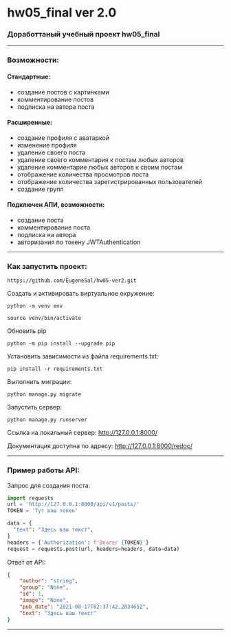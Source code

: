 # hw05_final ver 2.0
### Доработтаный учебный проект hw05_final
***
### Возможности:
#### Стандартные:
* создание постов с картинками
* комментирование постов
* подписка на автора поста
#### Расширенные:
* создание профиля с аватаркой
* изменение профиля
* удаление своего поста
* удаление своего комментария к постам любых авторов
* удаление комментарие любых авторов к своим постам
* отображение количества просмотров поста
* отображение количества зарегистрированных пользователей 
* создание групп
#### Подключен АПИ, возможности:
* создание поста
* комментирование поста
* подписка на автора
* авторизания по токену JWTAuthentication

***
### Как запустить проект:
```
https://github.com/EugeneSal/hw05-ver2.git
```
Cоздать и активировать виртуальное окружение:
```
python -m venv env

source venv/bin/activate
```
Обновить pip
```
python -m pip install --upgrade pip
```
Установить зависимости из файла requirements.txt:
```
pip install -r requirements.txt
```
Выполнить миграции:
```
python manage.py migrate
```
Запустить сервер:
```
python manage.py runserver
```
Ссылка на локальный сервер:
http://127.0.0.1:8000/

Документация доступна по адресу:
http://127.0.0.1:8000/redoc/
***
### Пример работы API:

Запрос для создания поста:
```python
import requests
url = 'http://127.0.0.1:8000/api/v1/posts/'
TOKEN = 'Тут ваш токен'

data = {
  "text": "Здесь ваш текст",
}
headers = {'Authorization': f'Bearer {TOKEN}'}
request = requests.post(url, headers=headers, data=data)
```
Ответ от API:
```json
{
    "author": "string",
    "group": "None",
    "id": 1,
    "image": "None",
    "pub_date": "2021-08-17T02:37:42.283465Z",
    "text": "Здесь ваш текст"
}
```
***
